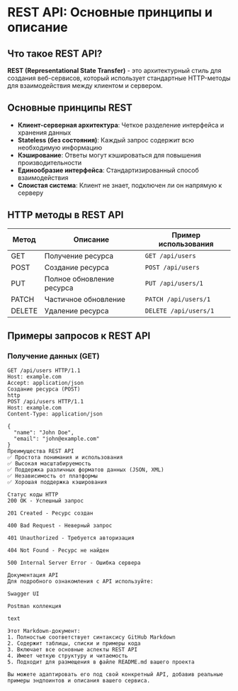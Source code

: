 
# REST API: Основные принципы и описание

## Что такое REST API?

**REST (Representational State Transfer)** - это архитектурный стиль для создания веб-сервисов, который использует стандартные HTTP-методы для взаимодействия между клиентом и сервером.

## Основные принципы REST

- **Клиент-серверная архитектура**: Четкое разделение интерфейса и хранения данных
- **Stateless (без состояния)**: Каждый запрос содержит всю необходимую информацию
- **Кэширование**: Ответы могут кэшироваться для повышения производительности
- **Единообразие интерфейса**: Стандартизированный способ взаимодействия
- **Слоистая система**: Клиент не знает, подключен ли он напрямую к серверу

## HTTP методы в REST API

| Метод  | Описание                  | Пример использования        |
|--------|---------------------------|-----------------------------|
| GET    | Получение ресурса         | `GET /api/users`            |
| POST   | Создание ресурса          | `POST /api/users`           |
| PUT    | Полное обновление ресурса | `PUT /api/users/1`          |
| PATCH  | Частичное обновление      | `PATCH /api/users/1`        |
| DELETE | Удаление ресурса          | `DELETE /api/users/1`       |

## Примеры запросов к REST API

### Получение данных (GET)
```http
GET /api/users HTTP/1.1
Host: example.com
Accept: application/json
Создание ресурса (POST)
http
POST /api/users HTTP/1.1
Host: example.com
Content-Type: application/json

{
  "name": "John Doe",
  "email": "john@example.com"
}
Преимущества REST API
✅ Простота понимания и использования
✅ Высокая масштабируемость
✅ Поддержка различных форматов данных (JSON, XML)
✅ Независимость от платформы
✅ Хорошая поддержка кэширования

Статус коды HTTP
200 OK - Успешный запрос

201 Created - Ресурс создан

400 Bad Request - Неверный запрос

401 Unauthorized - Требуется авторизация

404 Not Found - Ресурс не найден

500 Internal Server Error - Ошибка сервера

Документация API
Для подробного ознакомления с API используйте:

Swagger UI

Postman коллекция

text

Этот Markdown-документ:
1. Полностью соответствует синтаксису GitHub Markdown
2. Содержит таблицы, списки и примеры кода
3. Включает все основные аспекты REST API
4. Имеет четкую структуру и читаемость
5. Подходит для размещения в файле README.md вашего проекта

Вы можете адаптировать его под свой конкретный API, добавив реальные примеры эндпоинтов и описания вашего сервиса.
